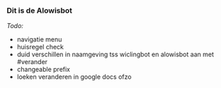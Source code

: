 ### **Dit is de Alowisbot**

_Todo:_
* navigatie menu
* huisregel check
* duid verschillen in naamgeving tss wiclingbot en alowisbot aan met #verander
* changeable prefix
* loeken veranderen in google docs ofzo
